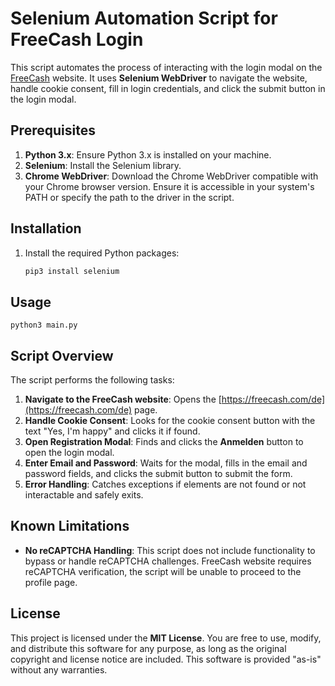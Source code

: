 # Selenium Automation Script for FreeCash Login

This script automates the process of interacting with the login modal on the [FreeCash](https://freecash.com/de) website. It uses **Selenium WebDriver** to navigate the website, handle cookie consent, fill in login credentials, and click the submit button in the login modal.

## Prerequisites

1. **Python 3.x**: Ensure Python 3.x is installed on your machine.
2. **Selenium**: Install the Selenium library.
3. **Chrome WebDriver**: Download the Chrome WebDriver compatible with your Chrome browser version. Ensure it is accessible in your system's PATH or specify the path to the driver in the script.

## Installation

1. Install the required Python packages:
   ```bash
   pip3 install selenium

## Usage
    
    
    python3 main.py

## Script Overview

The script performs the following tasks:

1. **Navigate to the FreeCash website**: Opens the [https://freecash.com/de](https://freecash.com/de) page.
2. **Handle Cookie Consent**: Looks for the cookie consent button with the text "Yes, I'm happy" and clicks it if found.
3. **Open Registration Modal**: Finds and clicks the **Anmelden** button to open the login modal.
4. **Enter Email and Password**: Waits for the modal, fills in the email and password fields, and clicks the submit button to submit the form.
5. **Error Handling**: Catches exceptions if elements are not found or not interactable and safely exits.

## Known Limitations

- **No reCAPTCHA Handling**: This script does not include functionality to bypass or handle reCAPTCHA challenges. FreeCash website requires reCAPTCHA verification, the script will be unable to proceed to the profile page.


## License

This project is licensed under the **MIT License**. You are free to use, modify, and distribute this software for any purpose, as long as the original copyright and license notice are included. This software is provided "as-is" without any warranties.

